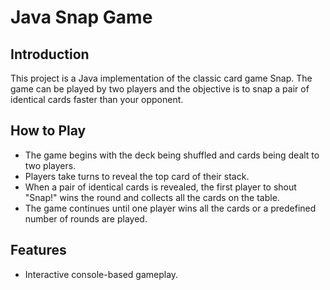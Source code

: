 # Java Snap Game

## Introduction
This project is a Java implementation of the classic card game Snap. The game can be played by two players and the objective is to snap a pair of identical cards faster than your opponent.


## How to Play
- The game begins with the deck being shuffled and cards being dealt to two players.
- Players take turns to reveal the top card of their stack.
- When a pair of identical cards is revealed, the first player to shout "Snap!" wins the round and collects all the cards on the table.
- The game continues until one player wins all the cards or a predefined number of rounds are played.

## Features
- Interactive console-based gameplay.
